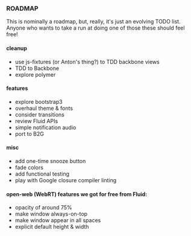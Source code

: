 ### ROADMAP

This is nominally a roadmap, but, really, it's just an evolving TODO list.
Anyone who wants to take a run at doing one of those these should feel free!

#### cleanup
  * use js-fixtures (or Anton's thing?) to TDD backbone views
  * TDD to Backbone
  * explore polymer

#### features
  * explore bootstrap3
  * overhaul theme & fonts
  * consider transitions
  * review Fluid APIs
  * simple notification audio
  * port to B2G

#### misc
  * add one-time snooze button
  * fade colors
  * add functional testing
  * play with Google closure compiler linting

#### open-web (WebRT) features we got for free from Fluid:
  * opacity of around 75%
  * make window always-on-top
  * make window appear in all spaces
  * explicit default height & width
